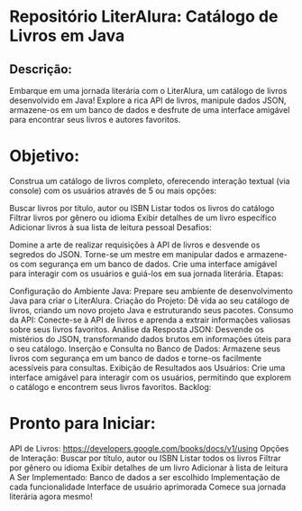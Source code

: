 
# Repositório LiterAlura: Catálogo de Livros em Java
## Descrição:

Embarque em uma jornada literária com o LiterAlura, um catálogo de livros desenvolvido em Java! Explore a rica API de livros, manipule dados JSON, armazene-os em um banco de dados e desfrute de uma interface amigável para encontrar seus livros e autores favoritos.

# Objetivo:

Construa um catálogo de livros completo, oferecendo interação textual (via console) com os usuários através de 5 ou mais opções:

Buscar livros por título, autor ou ISBN
Listar todos os livros do catálogo
Filtrar livros por gênero ou idioma
Exibir detalhes de um livro específico
Adicionar livros à sua lista de leitura pessoal
Desafios:

Domine a arte de realizar requisições à API de livros e desvende os segredos do JSON.
Torne-se um mestre em manipular dados e armazene-os com segurança em um banco de dados.
Crie uma interface amigável para interagir com os usuários e guiá-los em sua jornada literária.
Etapas:

Configuração do Ambiente Java: Prepare seu ambiente de desenvolvimento Java para criar o LiterAlura.
Criação do Projeto: Dê vida ao seu catálogo de livros, criando um novo projeto Java e estruturando seus pacotes.
Consumo da API: Conecte-se à API de livros e aprenda a extrair informações valiosas sobre seus livros favoritos.
Análise da Resposta JSON: Desvende os mistérios do JSON, transformando dados brutos em informações úteis para o seu catálogo.
Inserção e Consulta no Banco de Dados: Armazene seus livros com segurança em um banco de dados e torne-os facilmente acessíveis para consultas.
Exibição de Resultados aos Usuários: Crie uma interface amigável para interagir com os usuários, permitindo que explorem o catálogo e encontrem seus livros favoritos.
Backlog:

# Pronto para Iniciar:
API de Livros: https://developers.google.com/books/docs/v1/using
Opções de Interação:
Buscar por título, autor ou ISBN
Listar todos os livros
Filtrar por gênero ou idioma
Exibir detalhes de um livro
Adicionar à lista de leitura
A Ser Implementado:
Banco de dados a ser escolhido
Implementação de cada funcionalidade
Interface de usuário aprimorada
Comece sua jornada literária agora mesmo!

